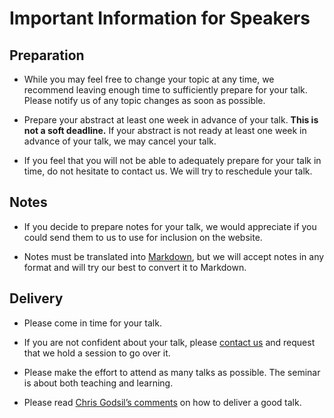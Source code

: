 # Important Information for Speakers

## Preparation

- While you may feel free to change your topic at any time, we recommend leaving enough time
  to sufficiently prepare for your talk. Please notify us of any topic changes as soon as
  possible.

- Prepare your abstract at least one week in advance of your talk. **This is not a soft
  deadline.** If your abstract is not ready at least one week in advance of your talk, we
  may cancel your talk.

- If you feel that you will not be able to adequately prepare for your talk in time, do not
  hesitate to contact us. We will try to reschedule your talk.

## Notes

- If you decide to prepare notes for your talk, we would appreciate if you could send them
  to us to use for inclusion on the website.

- Notes must be translated into [Markdown](/write-markdown/), but we will accept notes in
  any format and will try our best to convert it to Markdown.

## Delivery

- Please come in time for your talk.

- If you are not confident about your talk, please [contact us](/faq/) and request that we
  hold a session to go over it.

- Please make the effort to attend as many talks as possible. The seminar is about both
  teaching and learning.

- Please read [Chris Godsil’s
  comments](https://www.math.uwaterloo.ca/~cgodsil/Advice/talks.pdf) on how to deliver a
  good talk.
